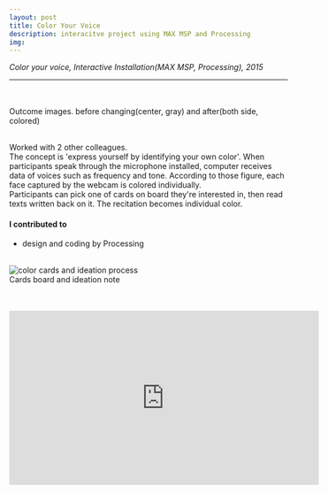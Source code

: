 ```yaml
---
layout: post
title: Color Your Voice
description: interacitve project using MAX MSP and Processing
img:
---
```


<i>Color your voice, Interactive Installation(MAX MSP, Processing), 2015</i>

***

<br/>
<div class="img_row">
	<img class="col one" src="{{ site.baseurl }}/img/71.jpg" alt="" title="example image"/>
	<img class="col one" src="{{ site.baseurl }}/img/75.jpg" alt="" title="example image"/>
	<img class="col one" src="{{ site.baseurl }}/img/72.jpg" alt="" title="example image"/>
</div>
<div class="col three caption">
	Outcome images. before changing(center, gray) and after(both side, colored)
</div>
<br/>

Worked with 2 other colleagues.<br/>
The concept is 'express yourself by identifying your own color'. When participants speak through the microphone installed, computer receives data of voices such as frequency and tone. According to those figure, each face captured by the webcam is colored individually.
<br/>
Participants can pick one of cards on board they're interested in, then read texts written back on it. The recitation becomes individual color.
<br/>

#### I contributed to
<ul>
	<li>design and coding by Processing</li>
</ul>
<br/>


<img class="col three" src="/img/74.jpg" alt="color cards and ideation process" title="color cards and ideation process"/>

<div class="col three caption">
	Cards board and ideation note
</div>
<br/><br/>

<p align="middle">
<iframe width="560" height="315" src="https://www.youtube.com/embed/mUlZvgio3wE" frameborder="0" allowfullscreen></iframe>
</p>

<br/><br/><br/>
